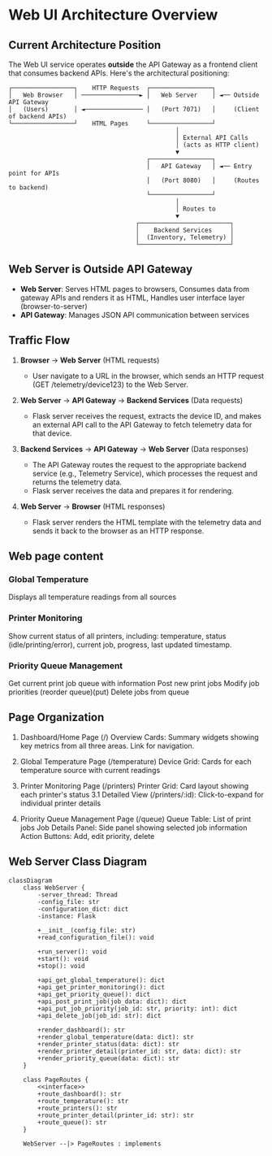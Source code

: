 # Web UI Architecture Overview

## Current Architecture Position

The Web UI service operates **outside** the API Gateway as a frontend client that consumes backend APIs. Here's the architectural positioning:

```text
┌─────────────────┐    HTTP Requests  ┌─────────────────┐
│   Web Browser   │ ────────────────► │   Web Server    │ ◄── Outside API Gateway
│   (Users)       │ ◄──────────────── │   (Port 7071)   │     (Client of backend APIs)
└─────────────────┘    HTML Pages     └─────────────────┘
                                              │
                                              │ External API Calls
                                              │ (acts as HTTP client)
                                              ▼
                                      ┌─────────────────┐
                                      │   API Gateway   │ ◄── Entry point for APIs
                                      │   (Port 8080)   │     (Routes to backend)
                                      └─────────────────┘
                                              │
                                              │ Routes to
                                              ▼
                                   ┌─────────────────────────┐
                                   │    Backend Services     │
                                   │  (Inventory, Telemetry) │
                                   └─────────────────────────┘
```

## Web Server is Outside API Gateway

- **Web Server**: Serves HTML pages to browsers, Consumes data from gateway APIs and renders it as HTML, Handles user interface layer (browser-to-server)
- **API Gateway**: Manages JSON API communication between services

## Traffic Flow

1. **Browser** → **Web Server** (HTML requests)
    - User navigate to a URL in the browser, which sends an HTTP request (GET /telemetry/device123) to the Web Server.

2. **Web Server** → **API Gateway** → **Backend Services** (Data requests)
    - Flask server receives the request, extracts the device ID, and makes an external API call to the API Gateway to fetch telemetry data for that device.

3. **Backend Services** → **API Gateway** → **Web Server** (Data responses)
    - The API Gateway routes the request to the appropriate backend service (e.g., Telemetry Service), which processes the request and returns the telemetry data.
    - Flask server receives the data and prepares it for rendering.

4. **Web Server** → **Browser** (HTML responses)
    - Flask server renders the HTML template with the telemetry data and sends it back to the browser as an HTTP response.

## Web page content

### Global Temperature

Displays all temperature readings from all sources

### Printer Monitoring

Show current status of all printers, including: temperature, status (idle/printing/error), current job, progress, last updated timestamp.

### Priority Queue Management

Get current print job queue with information
Post new print jobs
Modify job priorities (reorder queue)(put)
Delete jobs from queue

## Page Organization

1. Dashboard/Home Page (/)
Overview Cards: Summary widgets showing key metrics from all three areas.
Link for navigation.

2. Global Temperature Page (/temperature)
Device Grid: Cards for each temperature source with current readings

3. Printer Monitoring Page (/printers)
Printer Grid: Card layout showing each printer's status
3.1 Detailed View (/printers/:id): Click-to-expand for individual printer details

4. Priority Queue Management Page (/queue)
Queue Table: List of print jobs
Job Details Panel: Side panel showing selected job information
Action Buttons: Add, edit priority, delete

## Web Server Class Diagram

```mermaid
classDiagram
    class WebServer {
        -server_thread: Thread
        -config_file: str
        -configuration_dict: dict
        -instance: Flask

        +__init__(config_file: str)
        +read_configuration_file(): void

        +run_server(): void
        +start(): void
        +stop(): void

        +api_get_global_temperature(): dict
        +api_get_printer_monitoring(): dict
        +api_get_priority_queue(): dict
        +api_post_print_job(job_data: dict): dict
        +api_put_job_priority(job_id: str, priority: int): dict
        +api_delete_job(job_id: str): dict
        
        +render_dashboard(): str
        +render_global_temperature(data: dict): str
        +render_printer_status(data: dict): str
        +render_printer_detail(printer_id: str, data: dict): str
        +render_priority_queue(data: dict): str
    }

    class PageRoutes {
        <<interface>>
        +route_dashboard(): str
        +route_temperature(): str
        +route_printers(): str
        +route_printer_detail(printer_id: str): str
        +route_queue(): str
    }

    WebServer --|> PageRoutes : implements
```
